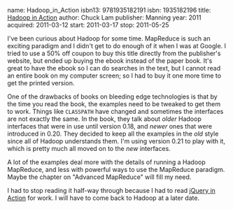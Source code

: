 name: Hadoop_in_Action
isbn13: 9781935182191
isbn: 1935182196
title: [Hadoop in Action](http://amzn.com/1935182196)
author: Chuck Lam
publisher: Manning
year: 2011
acquired: 2011-03-12
start: 2011-03-17
stop: 2011-05-25

I've been curious about Hadoop for some time.  MapReduce is such an exciting
paradigm and I didn't get to do enough of it when I was at Google.  I tried to
use a 50% off coupon to buy this title directly from the publisher's website,
but ended up buying the ebook instead of the paper book.  It's great to have the
ebook so I can do searches in the text, but I cannot read an entire book on my
computer screen; so I had to buy it one more time to get the printed version.

One of the drawbacks of books on bleeding edge technologies is that by the time
you read the book, the examples need to be tweaked to get them to work.  Things
like `CLASSPATH` have changed and sometimes the interfaces are not exactly the
same.  In the book, they talk about _older_ Hadoop interfaces that were in use
until version 0.18, and _newer_ ones that were introduced in 0.20.  They decided
to keep all the examples in the _old_ style since all of Hadoop understands them.
I'm using version 0.21 to play with it, which is pretty much all moved on to the
_new_ interfaces.

A lot of the examples deal more with the details of running a Hadoop MapReduce,
and less with powerful ways to use the MapReduce paradigm.  Maybe the chapter on
"Advanced MapReduce" will fill my need.

I had to stop reading it half-way through because I had to read
[jQuery in Action](#jQuery_in_Action) for work.  I will have to come back
to Hadoop at a later date.
